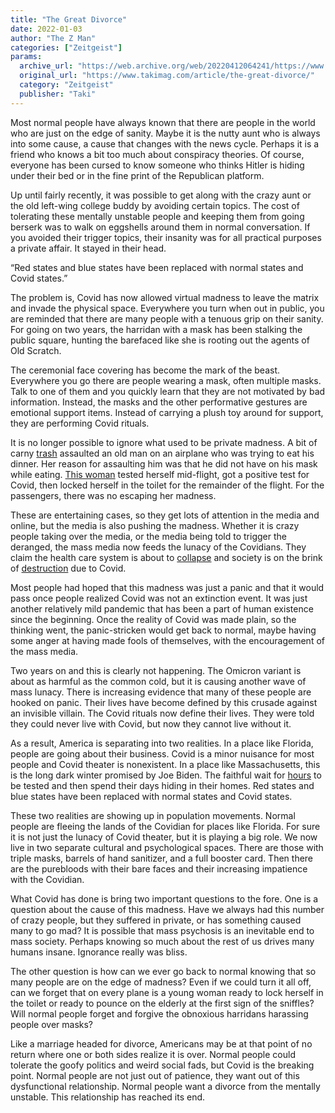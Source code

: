```yaml
---
title: "The Great Divorce"
date: 2022-01-03
author: "The Z Man"
categories: ["Zeitgeist"]
params:
  archive_url: "https://web.archive.org/web/20220412064241/https://www.takimag.com/article/the-great-divorce/"
  original_url: "https://www.takimag.com/article/the-great-divorce/"
  category: "Zeitgeist"
  publisher: "Taki"
---
```


Most normal people have always known that there are people in the world who are just on the edge of sanity. Maybe it is the nutty aunt who is always into some cause, a cause that changes with the news cycle. Perhaps it is a friend who knows a bit too much about conspiracy theories. Of course, everyone has been cursed to know someone who thinks Hitler is hiding under their bed or in the fine print of the Republican platform.

Up until fairly recently, it was possible to get along with the crazy aunt or the old left-wing college buddy by avoiding certain topics. The cost of tolerating these mentally unstable people and keeping them from going berserk was to walk on eggshells around them in normal conversation. If you avoided their trigger topics, their insanity was for all practical purposes a private affair. It stayed in their head.

“Red states and blue states have been replaced with normal states and Covid states.”

The problem is, Covid has now allowed virtual madness to leave the matrix and invade the physical space. Everywhere you turn when out in public, you are reminded that there are many people with a tenuous grip on their sanity. For going on two years, the harridan with a mask has been stalking the public square, hunting the barefaced like she is rooting out the agents of Old Scratch.

The ceremonial face covering has become the mark of the beast. Everywhere you go there are people wearing a mask, often multiple masks. Talk to one of them and you quickly learn that they are not motivated by bad information. Instead, the masks and the other performative gestures are emotional support items. Instead of carrying a plush toy around for support, they are performing Covid rituals.

It is no longer possible to ignore what used to be private madness. A bit of carny [trash](https://web.archive.org/web/20220412100833/https://www.dailymail.co.uk/news/article-10350105/Delta-Airlines-Karen-compared-Civil-Rights-icon-viral-fight.html) assaulted an old man on an airplane who was trying to eat his dinner. Her reason for assaulting him was that he did not have on his mask while eating. [This woman](https://web.archive.org/web/20220412100833/https://www.nbcnewyork.com/news/coronavirus/woman-tests-positive-for-covid-19-mid-flight-isolates-for-5-hours-in-bathroom/3472159/) tested herself mid-flight, got a positive test for Covid, then locked herself in the toilet for the remainder of the flight. For the passengers, there was no escaping her madness.

These are entertaining cases, so they get lots of attention in the media and online, but the media is also pushing the madness. Whether it is crazy people taking over the media, or the media being told to trigger the deranged, the mass media now feeds the lunacy of the Covidians. They claim the health care system is about to [collapse](https://web.archive.org/web/20220412100833/https://www.ndtv.com/world-news/covid-tsunami-will-drive-health-systems-towards-collapse-who-2678540) and society is on the brink of [destruction](https://web.archive.org/web/20220412100833/https://www.mediaite.com/tv/infectious-disease-expert-cases-will-rise-so-dramatically-in-coming-weeks-it-will-be-hard-to-keep-everyday-life-operating/) due to Covid.

Most people had hoped that this madness was just a panic and that it would pass once people realized Covid was not an extinction event. It was just another relatively mild pandemic that has been a part of human existence since the beginning. Once the reality of Covid was made plain, so the thinking went, the panic-stricken would get back to normal, maybe having some anger at having made fools of themselves, with the encouragement of the mass media.

Two years on and this is clearly not happening. The Omicron variant is about as harmful as the common cold, but it is causing another wave of mass lunacy. There is increasing evidence that many of these people are hooked on panic. Their lives have become defined by this crusade against an invisible villain. The Covid rituals now define their lives. They were told they could never live with Covid, but now they cannot live without it.

As a result, America is separating into two realities. In a place like Florida, people are going about their business. Covid is a minor nuisance for most people and Covid theater is nonexistent. In a place like Massachusetts, this is the long dark winter promised by Joe Biden. The faithful wait for [hours](https://web.archive.org/web/20220412100833/https://www.wcvb.com/article/shouting-confusion-frustration-as-boston-covid-19-testing-site-turns-away-patients-who-waited-hours/38636098) to be tested and then spend their days hiding in their homes. Red states and blue states have been replaced with normal states and Covid states.

These two realities are showing up in population movements. Normal people are fleeing the lands of the Covidian for places like Florida. For sure it is not just the lunacy of Covid theater, but it is playing a big role. We now live in two separate cultural and psychological spaces. There are those with triple masks, barrels of hand sanitizer, and a full booster card. Then there are the purebloods with their bare faces and their increasing impatience with the Covidian.

What Covid has done is bring two important questions to the fore. One is a question about the cause of this madness. Have we always had this number of crazy people, but they suffered in private, or has something caused many to go mad? It is possible that mass psychosis is an inevitable end to mass society. Perhaps knowing so much about the rest of us drives many humans insane. Ignorance really was bliss.

The other question is how can we ever go back to normal knowing that so many people are on the edge of madness? Even if we could turn it all off, can we forget that on every plane is a young woman ready to lock herself in the toilet or ready to pounce on the elderly at the first sign of the sniffles? Will normal people forget and forgive the obnoxious harridans harassing people over masks?

Like a marriage headed for divorce, Americans may be at that point of no return where one or both sides realize it is over. Normal people could tolerate the goofy politics and weird social fads, but Covid is the breaking point. Normal people are not just out of patience, they want out of this dysfunctional relationship. Normal people want a divorce from the mentally unstable. This relationship has reached its end.
